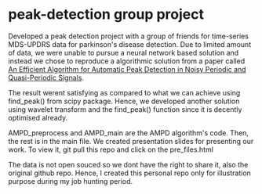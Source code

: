 # peak-detection group project

Developed a peak detection project with a group of friends for time-series MDS-UPDRS data for parkinson's disease detection. Due to limited amount of data, 
we were unable to pursue a neural network based solution and instead we chose to reproduce a algorithmic solution from a paper called
[An Efficient Algorithm for Automatic Peak Detection in Noisy Periodic and Quasi-Periodic Signals](https://www.mdpi.com/1999-4893/5/4/588).   

The result werent satisfying as compared to what we can achieve using find_peak() from scipy package. Hence, we developed another solution using wavelet transform and the find_peak() function 
since it is decently optimised already.   

AMPD_preprocess and AMPD_main are the AMPD algorithm's code. Then, the rest is in the main file. We created presentation slides for presenting our work. To view it, 
git pull this repo and click on the pre_files.html   

The data is not open souced so we dont have the right to share it, also the original github repo. Hence, I created this personal repo only for illustration purpose during my job hunting period.    
